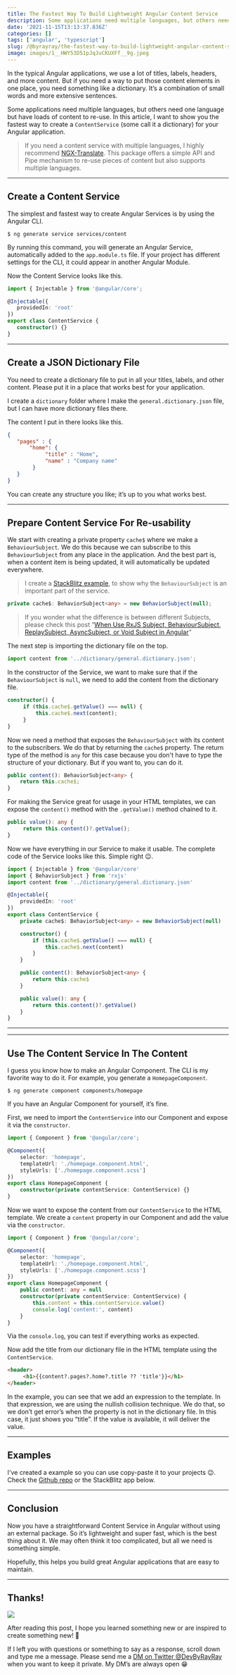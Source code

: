 ```yaml
---
title: The Fastest Way To Build Lightweight Angular Content Service
description: Some applications need multiple languages, but others need one language but have loads of content to re-use. In this article, I want to show you the fastest way to create a ContentService (some call it a dictionary) for your Angular application.
date: '2021-11-15T13:13:37.836Z'
categories: []
tags: ['angular', 'typescript']
slug: /@byrayray/the-fastest-way-to-build-lightweight-angular-content-service-1970fbc67681
image: images/1__HWY53D51pJqJuCKUXFf__9g.jpeg
---
```


In the typical Angular applications, we use a lot of titles, labels, headers, and more content. But if you need a way to put those content elements in one place, you need something like a dictionary. It’s a combination of small words and more extensive sentences.

Some applications need multiple languages, but others need one language but have loads of content to re-use. In this article, I want to show you the fastest way to create a `ContentService` (some call it a dictionary) for your Angular application.

> If you need a content service with multiple languages, I highly recommend [NGX-Translate](http://www.ngx-translate.com/). This package offers a simple API and Pipe mechanism to re-use pieces of content but also supports multiple languages.

---
## Create a Content Service

The simplest and fastest way to create Angular Services is by using the Angular CLI.

```shell
$ ng generate service services/content
```

By running this command, you will generate an Angular Service, automatically added to the `app.module.ts` file. If your project has different settings for the CLI, it could appear in another Angular Module.

Now the Content Service looks like this.

```ts [content.service.ts]
import { Injectable } from '@angular/core';

@Injectable({
   providedIn: 'root'
})
export class ContentService {
   constructor() {}
}
```

---

## Create a JSON Dictionary File

You need to create a dictionary file to put in all your titles, labels, and other content. Please put it in a place that works best for your application.

I create a `dictionary` folder where I make the `general.dictionary.json` file, but I can have more dictionary files there.

The content I put in there looks like this.

```json
{
   "pages" : {
       "home": {
            "title" : "Home",
            "name" : "Company name"
        }
   }
}
```


You can create any structure you like; it’s up to you what works best.

---

## Prepare Content Service For Re-usability

We start with creating a private property `cache$` where we make a `BehaviourSubject`. We do this because we can subscribe to this `BehaviourSubject` from any place in the application. And the best part is, when a content item is being updated, it will automatically be updated everywhere.

> I create a [StackBlitz example](https://stackblitz.com/edit/angular-content-dictionary-service?file=README.md), to show why the `BehaviourSubject` is an important part of the service.

```ts
private cache$: BehaviorSubject<any> = new BehaviorSubject(null);
```

> If you wonder what the difference is between different Subjects, please check this post “[When Use RxJS Subject, BehaviourSubject, ReplaySubject, AsyncSubject, or Void Subject in Angular](/posts/2021-09-03_when-to-use-rxjs-subject-behavioursubject-replaysubject-asyncsubject-or-void-subject-in-angular-c2e9db61b4a0)”

The next step is importing the dictionary file on the top.

```ts
import content from '../dictionary/general.dictionary.json';
```

In the constructor of the Service, we want to make sure that if the `BehaviourSubject` is `null`, we need to add the content from the dictionary file.

```ts
constructor() {
     if (this.cache$.getValue() === null) {
         this.cache$.next(content);
     }
}
```

Now we need a method that exposes the `BehaviourSubject` with its content to the subscribers. We do that by returning the `cache$` property. The return type of the method is `any` for this case because you don't have to type the structure of your dictionary. But if you want to, you can do it.

```ts
public content(): BehaviorSubject<any> {
    return this.cache$;
}
```

For making the Service great for usage in your HTML templates, we can expose the `content()` method with the `.getValue()` method chained to it.

```ts
public value(): any {
     return this.content()?.getValue();
}
```

Now we have everything in our Service to make it usable. The complete code of the Service looks like this. Simple right 😉.

```ts
import { Injectable } from '@angular/core'
import { BehaviorSubject } from 'rxjs'
import content from '../dictionary/general.dictionary.json'

@Injectable({
    providedIn: 'root'
})
export class ContentService {
    private cache$: BehaviorSubject<any> = new BehaviorSubject(null)

    constructor() {
        if (this.cache$.getValue() === null) {
            this.cache$.next(content)
        }
    }

    public content(): BehaviorSubject<any> {
        return this.cache$
    }

    public value(): any {
        return this.content()?.getValue()
    }
}
```

---

<ContentAd topics="angular|typescript|javascript"></ContentAd>

---
## Use The Content Service In The Content

I guess you know how to make an Angular Component. The CLI is my favorite way to do it. For example, you generate a `HomepageComponent`.

```shell
$ ng generate component components/homepage
```

If you have an Angular Component for yourself, it’s fine.

First, we need to import the `ContentService` into our Component and expose it via the `constructor`.

```ts
import { Component } from '@angular/core';

@Component({
    selector: 'homepage',
    templateUrl: './homepage.component.html',
    styleUrls: ['./homepage.component.scss']
})
export class HomepageComponent {
    constructor(private contentService: ContentService) {}
}
```

Now we want to expose the content from our `ContentService` to the HTML template. We create a `content` property in our Component and add the value via the `constructor`.

```ts
import { Component } from '@angular/core';

@Component({
    selector: 'homepage',
    templateUrl: './homepage.component.html',
    styleUrls: ['./homepage.component.scss']
})
export class HomepageComponent {
    public content: any = null
    constructor(private contentService: ContentService) {
        this.content = this.contentService.value()
        console.log('content:', content)
    }
}
```

Via the `console.log`, you can test if everything works as expected.

Now add the title from our dictionary file in the HTML template using the `ContentService`.

```html
<header>
     <h1>{{content?.pages?.home?.title ?? 'title'}}</h1>
</header>
```

In the example, you can see that we add an expression to the template. In that expression, we are using the nullish collision technique. We do that, so we don’t get error’s when the property is not in the dictionary file. In this case, it just shows you “title”. If the value is available, it will deliver the value.

---

## Examples

I've created a example so you can use copy-paste it to your projects 😉. Check the [Github repo](https://github.com/devbyray/angular-content-dictionary-service) or the StackBlitz app below.

<stackblitz id="angular-content-dictionary-service" filename="src/services/content.service.ts" height="700"></stackblitz>


---

## Conclusion

Now you have a straightforward Content Service in Angular without using an external package. So it’s lightweight and super fast, which is the best thing about it. We may often think it too complicated, but all we need is something simple.

Hopefully, this helps you build great Angular applications that are easy to maintain.

---
## Thanks!

![](/images/0__4aTcitCaVTWHHeiO.jpg)

After reading this post, I hope you learned something new or are inspired to create something new! 🤗

If I left you with questions or something to say as a response, scroll down and type me a message. Please send me a [DM on Twitter @DevByRayRay](https://twitter.com/@devbyrayray) when you want to keep it private. My DM’s are always open 😁